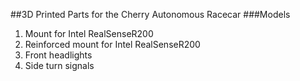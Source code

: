 ##3D Printed Parts for the Cherry Autonomous Racecar
###Models
1. Mount for Intel RealSenseR200
2. Reinforced mount for Intel RealSenseR200
3. Front headlights
4. Side turn signals
